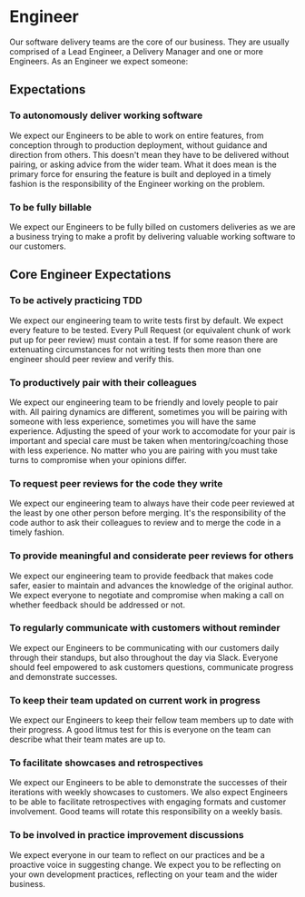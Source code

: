 # Engineer

Our software delivery teams are the core of our business. They are usually comprised of a Lead Engineer, a Delivery Manager and one or more Engineers. As an Engineer we expect someone:

## Expectations

### To autonomously deliver working software

We expect our Engineers to be able to work on entire features, from conception through to production deployment, without guidance and direction from others. This doesn't mean they have to be delivered without pairing, or asking advice from the wider team. What it does mean is the primary force for ensuring the feature is built and deployed in a timely fashion is the responsibility of the Engineer working on the problem.

### To be fully billable

We expect our Engineers to be fully billed on customers deliveries as we are a business trying to make a profit by delivering valuable working software to our customers.

## Core Engineer Expectations

### To be actively practicing TDD

We expect our engineering team to write tests first by default. We expect every feature to be tested. Every Pull Request (or equivalent chunk of work put up for peer review) must contain a test. If for some reason there are extenuating circumstances for not writing tests then more than one engineer should peer review and verify this.

### To productively pair with their colleagues

We expect our engineering team to be friendly and lovely people to pair with. All pairing dynamics are different, sometimes you will be pairing with someone with less experience, sometimes you will have the same experience. Adjusting the speed of your work to accomodate for your pair is important and special care must be taken when mentoring/coaching those with less experience. No matter who you are pairing with you must take turns to compromise when your opinions differ.

### To request peer reviews for the code they write

We expect our engineering team to always have their code peer reviewed at the least by one other person before merging. It's the responsibility of the code author to ask their colleagues to review and to merge the code in a timely fashion.

### To provide meaningful and considerate peer reviews for others

We expect our engineering team to provide feedback that makes code safer, easier to maintain and advances the knowledge of the original author. We expect everyone to negotiate and compromise when making a call on whether feedback should be addressed or not.

### To regularly communicate with customers without reminder

We expect our Engineers to be communicating with our customers daily through their standups, but also throughout the day via Slack. Everyone should feel empowered to ask customers questions, communicate progress and demonstrate successes.

### To keep their team updated on current work in progress

We expect our Engineers to keep their fellow team members up to date with their progress. A good litmus test for this is everyone on the team can describe what their team mates are up to.

### To facilitate showcases and retrospectives

We expect our Engineers to be able to demonstrate the successes of their iterations with weekly showcases to customers. We also expect Engineers to be able to facilitate retrospectives with engaging formats and customer involvement. Good teams will rotate this responsibility on a weekly basis.

### To be involved in practice improvement discussions

We expect everyone in our team to reflect on our practices and be a proactive voice in suggesting change. We expect you to be reflecting on your own development practices, reflecting on your team and the wider business.